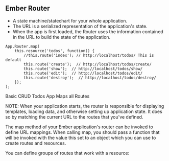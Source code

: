 ##  Ember Router


* A state machine/statechart for your whole application.
* The URL is a serialized representation of the application's state.
* When the app is first loaded, the Router uses the information contained in the URL to build the state of the application.
 
```
App.Router.map(
	this.resource('todos', function() {  
		//this.route('index'); // http://localhost/todos/ This is default
		this.route('create');  // http://localhost/todos/create/
		this.route('show');  // http://localhost/todos/show/
		this.route('edit');  // http://localhost/todos/edit/
		this.route('destroy');  // http://localhost/todos/destroy/
	});
);
```
Basic CRUD Todos App Maps all Routes

NOTE:
When your application starts, the router is responsible for displaying templates, loading data, and otherwise setting up application state. 
It does so by matching the current URL to the routes that you've defined.

The map method of your Ember application's router can be invoked to define URL mappings. 
When calling map, you should pass a function that will be invoked with the value this set to an object which you can use to create routes and resources.

You can define groups of routes that work with a resource: